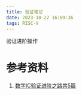 ```yaml
---
title: 验证笔记
date: 2023-10-22 16:09:36
tags: RISC-V
---
```


验证进阶操作

<!--more-->

# 参考资料

1. [数字IC验证进阶之路共5篇](https://www.zhihu.com/column/c_1571548204222660608)
